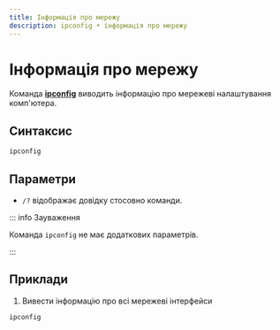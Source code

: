 ```yaml
---
title: Інформація про мережу
description: ipconfig • інформація про мережу
---
```


# Інформація про мережу

Команда **[ipconfig](https://docs.microsoft.com/en-us/windows-server/administration/windows-commands/ipconfig 'Microsoft Dosc')** виводить інформацію про мережеві налаштування комп'ютера.

## Синтаксис

```cmd
ipconfig
```

## Параметри

- `/?` відображає довідку стосовно команди.

::: info Зауваження

Команда `ipconfig` не має додаткових параметрів.

:::

## Приклади

1. Вивести інформацію про всі мережеві інтерфейси

```cmd
ipconfig
```
